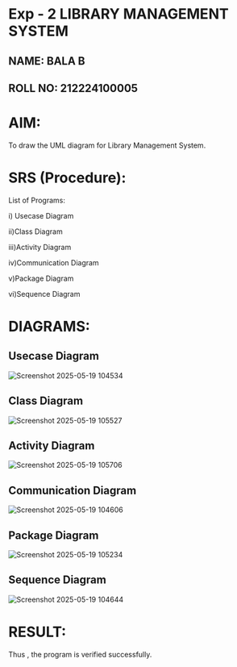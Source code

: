 # Exp - 2 LIBRARY MANAGEMENT SYSTEM
## NAME: BALA B
## ROLL NO: 212224100005

# AIM:
To draw the UML diagram for Library Management System.
# SRS (Procedure):
List of Programs:

i) Usecase Diagram

ii)Class Diagram

iii)Activity Diagram

iv)Communication Diagram

v)Package Diagram

vi)Sequence Diagram

# DIAGRAMS:
## Usecase Diagram
![Screenshot 2025-05-19 104534](https://github.com/user-attachments/assets/520a4004-aeff-42de-b5e1-e5a02f56e1be)


## Class Diagram
![Screenshot 2025-05-19 105527](https://github.com/user-attachments/assets/2c0fd39d-f9fe-414f-8178-67d93aa187eb)


## Activity Diagram
![Screenshot 2025-05-19 105706](https://github.com/user-attachments/assets/cbd2d5e4-a472-4a19-bff9-be45bd94be4c)


## Communication Diagram
![Screenshot 2025-05-19 104606](https://github.com/user-attachments/assets/7f2ed118-4b04-4db5-b909-14209bf5bc5f)


## Package Diagram
![Screenshot 2025-05-19 105234](https://github.com/user-attachments/assets/ab182059-a5da-4b3d-9134-3862b0cb65ca)


## Sequence Diagram
![Screenshot 2025-05-19 104644](https://github.com/user-attachments/assets/4adf8082-20e4-4a4a-9879-66405ad9164c)



# RESULT:
Thus , the program is verified successfully.
